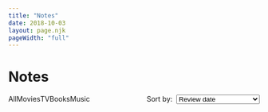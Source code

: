 ```yaml
---
title: "Notes"
date: 2018-10-03
layout: page.njk
pageWidth: "full"
---
```


<!--
# Style guide
- Italicize names of books, movies, and other long form works.
-->

<h1 class="page-title">Notes</h1>

<svg xmlns="http://www.w3.org/2000/svg" style="display: none">
  <symbol id="svg-star-half" viewBox="0 0 576 512"><path d="M288 0c-11.4 0-22.8 5.9-28.7 17.8L194 150.2 47.9 171.4c-26.2 3.8-36.7 36.1-17.7 54.6l105.7 103-25 145.5c-4.5 26.1 23 46 46.4 33.7L288 439.6V0z"></path><path d="M528.1 171.5L382 150.2 316.7 17.8c-11.7-23.6-45.6-23.9-57.4 0L194 150.2 47.9 171.5c-26.2 3.8-36.7 36.1-17.7 54.6l105.7 103-25 145.5c-4.5 26.3 23.2 46 46.4 33.7L288 439.6l130.7 68.7c23.2 12.2 50.9-7.4 46.4-33.7l-25-145.5 105.7-103c19-18.5 8.5-50.8-17.7-54.6zM388.6 312.3l23.7 138.4L288 385.4l-124.3 65.3 23.7-138.4-100.6-98 139-20.2 62.2-126 62.2 126 139 20.2-100.6 98z"></path></symbol>
  <svg id="svg-star" viewBox="0 0 576 512"><path d="M259.3 17.8L194 150.2 47.9 171.5c-26.2 3.8-36.7 36.1-17.7 54.6l105.7 103-25 145.5c-4.5 26.3 23.2 46 46.4 33.7L288 439.6l130.7 68.7c23.2 12.2 50.9-7.4 46.4-33.7l-25-145.5 105.7-103c19-18.5 8.5-50.8-17.7-54.6L382 150.2 316.7 17.8c-11.7-23.6-45.6-23.9-57.4 0z"></path></svg>
  <svg id="svg-star-outline" viewBox="0 0 576 512" ><path d="M528.1 171.5L382 150.2 316.7 17.8c-11.7-23.6-45.6-23.9-57.4 0L194 150.2 47.9 171.5c-26.2 3.8-36.7 36.1-17.7 54.6l105.7 103-25 145.5c-4.5 26.3 23.2 46 46.4 33.7L288 439.6l130.7 68.7c23.2 12.2 50.9-7.4 46.4-33.7l-25-145.5 105.7-103c19-18.5 8.5-50.8-17.7-54.6zM388.6 312.3l23.7 138.4L288 385.4l-124.3 65.3 23.7-138.4-100.6-98 139-20.2 62.2-126 62.2 126 139 20.2-100.6 98z"></path></svg>
  <symbol id="svg-all" viewBox="0 0 24 24" fill="none" stroke="currentColor" stroke-width="2" stroke-linecap="round" stroke-linejoin="round" class="feather feather-grid"><rect x="3" y="3" width="7" height="7"></rect><rect x="14" y="3" width="7" height="7"></rect><rect x="14" y="14" width="7" height="7"></rect><rect x="3" y="14" width="7" height="7"></rect></symbol>
  <symbol id="svg-book" viewBox="0 0 24 24" fill="none" stroke="currentColor" stroke-width="2" stroke-linecap="round" stroke-linejoin="round" class="feather feather-bookmark"><path d="M19 21l-7-5-7 5V5a2 2 0 0 1 2-2h10a2 2 0 0 1 2 2z"></path>
  </symbol>
  <symbol id="svg-movie" viewBox="0 0 24 24" fill="none" stroke="currentColor" stroke-width="2" stroke-linecap="round" stroke-linejoin="round" class="feather feather-film"><rect x="2" y="2" width="20" height="20" rx="2.18" ry="2.18"></rect><line x1="7" y1="2" x2="7" y2="22"></line><line x1="17" y1="2" x2="17" y2="22"></line><line x1="2" y1="12" x2="22" y2="12"></line><line x1="2" y1="7" x2="7" y2="7"></line><line x1="2" y1="17" x2="7" y2="17"></line><line x1="17" y1="17" x2="22" y2="17"></line><line x1="17" y1="7" x2="22" y2="7"></line>
  </symbol>
  <symbol id="svg-music" viewBox="0 0 24 24" fill="none" stroke="currentColor" stroke-width="2" stroke-linecap="round" stroke-linejoin="round" class="feather feather-music"><path d="M9 18V5l12-2v13"></path><circle cx="6" cy="18" r="3"></circle><circle cx="18" cy="16" r="3"></circle>
  </symbol>
  <symbol id="svg-tv" viewBox="0 0 24 24" fill="none" stroke="currentColor" stroke-width="2" stroke-linecap="round" stroke-linejoin="round" class="feather feather-tv"><rect x="2" y="7" width="20" height="15" rx="2" ry="2"></rect><polyline points="17 2 12 7 7 2"></polyline></symbol>
</svg>

<!-- NOTE TEMPLATE -->

<template id="tpl-note">
  <article class="item" :class="{'item--open': open}">
    <div class="item-image-column">
      <img :src="`/media/notes/${image}`" class="item-image" />
    </div>
    <div class="item-text-column">
      <h2 class="item-title">{{ title }}</h2>
      <div class="item-meta">
        <span>{{ type }}</span>
        ·
        <span class="item-review-date">{{ formattedReviewDate }}</span>
      </div>
      <note-rating v-if="rating" :stars="rating"></note-rating>
      <div class="item-credits">
        <span class="item-publish-date">{{ publishDate }}</span> | <span>{{ creatorLabel }}</span>
      </div>
      <div v-if="contents" class="item-body" @click="open = true">
        <div v-if="open" v-html="contents"></div>
        <div v-else v-html="excerpt" class="item-excerpt"></div>
      </div>
    </div>
  </article>
</template>

<template id="tpl-note-rating">
  <div class="item-rating">
    <svg v-for="n in fullStars"><use href="#svg-star"></use></svg>
    <svg v-if="halfStar"><use href="#svg-star-half"></svg>
    <svg v-for="n in emptyStars"><use href="#svg-star-outline"></svg>
  </div>
</template>

<template id="tpl-note-filter">
  <div :class="['note-filter', `type-${type}`, { 'note-filter--checked': type === value }]">
      <input type="radio" name="note-filter" class="note-filter-radio" :value="type" :id="`filter-${type}`" @change="onChange" />
      <label class="note-filter-label" :for="`filter-${type}`">
        <svg class="note-filter-label-icon"><use :href="`#svg-${type}`" /></svg>
        <slot />
      </label>
  </div>
</template>

<div id="app">
  <div>
    <section class="note-controls">
      <div class="note-filters">
        <note-filter type="all" v-model="filter">All</note-filter>
        <note-filter type="movie" v-model="filter">Movies</note-filter>
        <note-filter type="tv" v-model="filter">TV</note-filter>
        <note-filter type="book" v-model="filter">Books</note-filter>
        <note-filter type="music" v-model="filter">Music</note-filter>
      </div>
      <div class="note-sort">
        <span class="note-sort-label">Sort by:</span>
        <select class="select" v-model="sort">
          <option value="review-date-desc">Review date</option>
          <option value="rating-desc">Rating: High to low</option>
          <option value="rating-asc">Rating: Low to high</option>
          <option value="publish-date-desc">Publish date: New to old</option>
          <option value="publish-date-asc">Publish date: Old to new</option>
        </select>
      </div>
    </section>
    <section class="item-grid" :class="`notes-sort-${sort}`">
      <note
        v-for="note in displayNotes"
        v-bind="note"
      >
      </note>    
    </section>
  </div>
</div>

<link rel="stylesheet" href="/css/forms.css">

<style>
:root {
  --book-color: #F5914A;
  --movie-color: #3DAFD1;
  --music-color: #FB84E2;
  --tv-color: #C6B848;

  --note-control-height-xs: 2.75em;
  --note-control-height: 2.5em;
}

/* COLOR CLASSES ------------------------------------- */

.type-all {
  --type-color: var(--color);
}

.type-book {
  --type-color: var(--book-color);
}

.type-movie {
  --type-color: var(--movie-color);
}

.type-music {
  --type-color: var(--music-color);
}

.type-tv {
  --type-color: var(--tv-color);
}

/* FILTERS ------------------------------------- */

.note-controls {
  font-family: var(--font-ui);
  padding-bottom: var(--block-bottom);
  margin-bottom: var(--block-bottom);
}

.note-filters {
  display: flex;
  overflow-x: auto;
  padding: 0 calc(var(--gutter));
  margin: 0 calc(var(--gutter) * -1);
}

.note-filter {
  margin: 0 4px var(--block-bottom) 0;
}

.note-filter-radio {
  display: none;
}

.note-filter-label {
  display: inline-flex;
  align-items: center;
  padding: 0 0.6em 0;
  height: var(--note-control-height-xs);
  margin-right: 0.25em;
  font-size: 0.9375rem;
  font-weight: var(--weight-bold);
  border-radius: var(--radius);
  border: 2px solid var(--type-color);
  cursor: pointer;
  color: var(--type-color);
}

.note-filter-label-icon {
  position: relative;
  top: -1px;
  width: 16px;
  height: 16px;
  margin-right: 4px;
}

.note-filter:hover .note-filter-label,
.note-filter--checked .note-filter-label {
  color: white;
  background: var(--type-color);
}

@media (min-width: 800px) {
  .note-controls {
    display: flex;
    justify-content: space-between;
  }

  .note-filter {
    margin: 0 2px 6px 0;
  }

  .note-filter-label {
    font-size: 0.8125rem;
    height: var(--note-control-height);
  }
  
  .note-filter-label-icon {
    top: 0;
  }
}


/* SORT -----------------------------------------*/

.note-sort {
  font-weight: var(--weight-bold);
  color: var(--muted-color);
}

.note-sort-label {
  display: none;
  margin-right: 4px;
}

.notes-sort-publish-date-desc .item-publish-date,
.notes-sort-publish-date-asc .item-publish-date {
  color: var(--primary-color);
}

.notes-sort-rating-desc .item-rating svg,
.notes-sort-rating-asc .item-rating svg{
  fill: var(--primary-color);
}

.notes-sort-review-date-desc .item-review-date {
  color: var(--primary-color);
}

@media (min-width: 800px) {
  .note-sort-label {
    display: inline;
  }

  .note-sort-select {
    font-size: 0.8125rem;
    height: var(--note-control-height);
  }
}

/* ITEMS -----------------------------------------*/

@media (min-width: 800px) {
  .item-grid {
    grid-template-columns: 1fr 1fr;
    grid-gap: 16px;
    grid-column-gap: 32px;
  }
}

.item {
  position: relative;
  overflow: hidden;
}

.item-image-column {
  float: left;
  width: 6rem;
  margin: 0 1rem 0.5rem 0;
}

.item-image {
  width: 100%;
  background: var(--recessed-bg-color);
  border-radius: var(--radius);
}

.item::after {
  content: '';
  position: absolute;
  background: linear-gradient( rgba(255, 255, 255, 0), var(--bg-color) 80%, var(--bg-color));
  bottom: 0;
  width: 100%;
  height: 3rem;
  pointer-events: none;
}

.item--open {
  max-height: none;
}

.item--open::after {
  display: none;
}

.item-excerpt:hover {
  background-color: var(--hover-bg-color);
  border-radius: var(--radius);
}

.item-excerpt p {
  display: -webkit-box;
  -webkit-line-clamp: 3;
  -webkit-box-orient: vertical;
  overflow: hidden;
}

.item-body { 
  cursor: pointer;
}

.item--open .item-body {
  cursor: auto;
}

@media (min-width: 800px) {
  .item-grid {
    grid-template-columns: 1fr 1fr;
    grid-gap: 16px;
    grid-column-gap: 32px;
  }

  .item {
    display: flex;
  }

  .item-image-column {
    float: none;
    width: auto;
    flex: 0 0 8rem;  
  }

  .item-text-column {
    flex: 1 1 auto;
  }
}


/* STAR RATING -----------------------------------------*/

.item-rating {
  display: flex;
  margin-bottom: 6px;
}
.item-rating svg {
  width: 16px;
  height: 16px;
}

</style>

<script src="/js/vue.min.js"></script>
<script>
Vue.component('note-filter', {
  template: '#tpl-note-filter',
  
  model: {
    event: 'change'
  },

  props: {
    type: String,
    value: String,
  },

  methods: {
    onChange(event) {
      this.$emit('change', event.target.value);
    }
  },
});

Vue.component('note-rating', {
  template: '#tpl-note-rating',
  props: {
    stars: Number,
  },
  computed: {
    fullStars() {
      return Math.floor(this.stars);
    },
    halfStar() {
      return !Number.isInteger(this.stars);
    },
    emptyStars() {
      return Math.floor(5 - this.stars);
    }
  }
});

const MS_IN_DAY = 1000 * 60 * 60 * 24;
const MS_IN_MONTH = MS_IN_DAY * 30;

Vue.component('note', {
  template: '#tpl-note',
  props: {
    type: String,
    title: String,
    creator: String,
    publishDate: String,
    image: String,
    rating: Number,
    reviewDate: String,
    excerpt: String,
    contents: String,
    revisit: [Boolean, String],
  },
  data() {
    return {
      open: false,
    };
  },
  computed: {
    creatorLabel() {
      switch (this.type) {
        case 'book':
          return `Written by ${this.creator}`;
        break;
        case 'movie':
        case 'tv':
          return `Directed by ${this.creator}`;
        break;
        case 'music':
          return `by ${this.creator}`;
        break;
      }
    },
    formattedReviewDate() {
      const diff = new Date() - new Date(this.reviewDate);
      if (diff < MS_IN_DAY) {
        return 'Today';
      } else if (diff < MS_IN_DAY * 2) {
        return 'Yesterday';
      } else if (diff < MS_IN_DAY * 7) {
        return 'This week';
      } else if (diff < MS_IN_DAY * 14) {
        return 'Last week';
      } else if (diff < MS_IN_DAY * 30) { 
        return 'This month';
      } else if (diff < MS_IN_DAY * 60) { 
        return 'Last month';
      } else if (diff < MS_IN_DAY * 180) {
        return `${Math.floor(diff / MS_IN_MONTH)} months ago`;
      } else {
        return this.reviewDate;
      }
    }
  }
})


new Vue({
  el: '#app',
  data() {
    return { 
      notes: [],
      displayNotes: [],
      filter: 'all',
      sort: 'review-date-desc',
    };
  },
  mounted() {
    fetch('/data/notes.json')
      .then(res => res.json())
      .then(json => {
        this.notes = json.data
        this.filterAndSort();
      })
      .catch((error) => {
        console.log(error);
      })
  },
 
  watch: {
    filter: function(val) {
      this.filterAndSort();
    },
    sort: function(val) {
      this.filterAndSort();
    },
  },

  methods: {
    filterAndSort() {
      // Filter
      const filteredNotes = (this.filter === 'all')
        ? this.notes
        : this.notes.filter(note => note.type === this.filter)

      // and Sort
      switch (this.sort) {
        case 'rating-desc':
          this.displayNotes = filteredNotes.sort((a, b) => {
            return b.rating - a.rating;
          });
          break;
        case 'rating-asc':
          this.displayNotes = filteredNotes.sort((a, b) => {
            return a.rating - b.rating;
          });
          break;
        case 'publish-date-desc':
          this.displayNotes = filteredNotes.sort((a, b) => {
            return (new Date(a.publishDate) > new Date(b.publishDate)) ? -1 : 1;
          });
          break;
        case 'publish-date-asc':
          this.displayNotes = filteredNotes.sort((a, b) => {
            return (new Date(a.publishDate) > new Date(b.publishDate)) ? 1 : -1;
          });
          break;
        case 'review-date-desc':
        default:
          this.displayNotes = filteredNotes.sort((a, b) => {
            return (new Date(a.reviewDate) > new Date(b.reviewDate)) ? -1 : 1;
          });
      }
    },
  },
});
</script>
